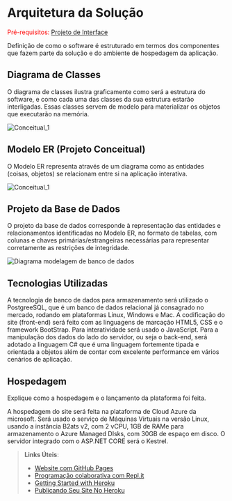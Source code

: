 # Arquitetura da Solução

<span style="color:red">Pré-requisitos: <a href="3-Projeto de Interface.md"> Projeto de Interface</a></span>

Definição de como o software é estruturado em termos dos componentes que fazem parte da solução e do ambiente de hospedagem da aplicação.

## Diagrama de Classes

O diagrama de classes ilustra graficamente como será a estrutura do software, e como cada uma das classes da sua estrutura estarão interligadas. Essas classes servem de modelo para materializar os objetos que executarão na memória.


![Conceitual_1](https://github.com/ICEI-PUC-Minas-PMV-ADS/pmv-ads-2024-1-e2-proj-int-t8-pmv-ads-2024-1-e2-roda-velha/assets/59897366/df416a9e-51a9-4426-855d-062412bad3be)


## Modelo ER (Projeto Conceitual)

O Modelo ER representa através de um diagrama como as entidades (coisas, objetos) se relacionam entre si na aplicação interativa.

![Conceitual_1](https://github.com/ICEI-PUC-Minas-PMV-ADS/pmv-ads-2024-1-e2-proj-int-t8-pmv-ads-2024-1-e2-roda-velha/assets/59897366/461f26fb-9bc4-46c6-ae24-44032565f1ac)



## Projeto da Base de Dados

O projeto da base de dados corresponde à representação das entidades e relacionamentos identificadas no Modelo ER, no formato de tabelas, com colunas e chaves primárias/estrangeiras necessárias para representar corretamente as restrições de integridade.
 
![Diagrama modelagem de banco de dados](https://github.com/ICEI-PUC-Minas-PMV-ADS/pmv-ads-2024-1-e2-proj-int-t8-pmv-ads-2024-1-e2-roda-velha/assets/59897366/aac947fe-d289-4706-bba8-8ce65f38e920)


## Tecnologias Utilizadas

A tecnologia de banco de dados para armazenamento será utilizado o PostgreeSQL, que é um banco de dados relacional já consagrado no mercado, rodando em plataformas Linux, Windows e Mac.
A codificação do site (front-end) será feito com as linguagens de marcação HTML5, CSS e o framework BootStrap. Para interatividade será usado o JavaScript.
Para a manipulação dos dados do lado do servidor, ou seja o back-end, será adotado a linguagem C# que é uma linguagem fortemente tipada e orientada a objetos além de contar com excelente performance em vários cenários de aplicação.

## Hospedagem

Explique como a hospedagem e o lançamento da plataforma foi feita.

A hospedagem do site será feita na plataforma de Cloud Azure da microsoft. Será usado o serviço de Máquinas Virtuais na versão Linux, usando a instância B2ats v2, com 2 vCPU, 1GB de RAMe para armazenamento o Azure Managed DIsks, com 30GB de espaço em disco.
O servidor integrado com o ASP.NET CORE será o Kestrel.

> **Links Úteis**:
>
> - [Website com GitHub Pages](https://pages.github.com/)
> - [Programação colaborativa com Repl.it](https://repl.it/)
> - [Getting Started with Heroku](https://devcenter.heroku.com/start)
> - [Publicando Seu Site No Heroku](http://pythonclub.com.br/publicando-seu-hello-world-no-heroku.html)
